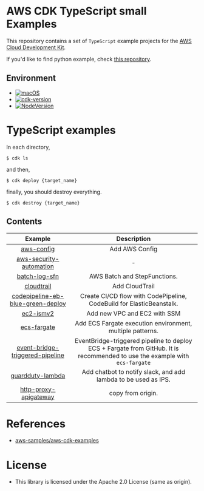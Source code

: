 # AWS CDK TypeScript small Examples

This repository contains a set of `TypeScript` example projects for the [AWS Cloud Development Kit](https://github.com/aws/aws-cdk).

If you'd like to find python example, check [this repository](https://github.com/gsy0911/aws-cdk-small-examples).

## Environment

- [![macOS](https://img.shields.io/badge/macOS_BigSur-11.4-green.svg)]()
- [![cdk-version](https://img.shields.io/badge/aws_cdk-1.116.0-green.svg)](https://formulae.brew.sh/formula/aws-cdk)
- [![NodeVersion](https://img.shields.io/badge/node-16.5.0-blue.svg)](https://nodejs.org/ja/)

# TypeScript examples

In each directory,

```
$ cdk ls
```

and then,

```
$ cdk deploy {target_name}
```

finally, you should destroy everything.

```
$ cdk destroy {target_name}
```


## Contents

| Example | Description |
|:---:|:---:|
| [aws-config](./typescript/aws-config) | Add AWS Config |
| [aws-security-automation](./typescript/aws-security-automation) | - |
| [batch-log-sfn](./typescript/batch-log-sfn) | AWS Batch and StepFunctions. |
| [cloudtrail](./typescript/cloudtrail) | Add CloudTrail |
| [codepipeline-eb-blue-green-deploy](./typescript/codepipeline-eb-blue-green-deploy) | Create CI/CD flow with CodePipeline, CodeBuild for ElasticBeanstalk. |
| [ec2-ismv2](./typescript/ec2-ismv2) | Add new VPC and EC2 with SSM |
| [ecs-fargate](./typescript/ecs-fargate) | Add ECS Fargate execution environment, multiple patterns. |
| [event-bridge-triggered-pipeline](./typescript/event-bridge-triggered-pipeline) | EventBridge-triggered pipeline to deploy ECS + Fargate from GitHub. It is recommended to use the example with `ecs-fargate` |
| [guardduty-lambda](./typescript/guardduty-lambda) | Add chatbot to notify slack, and add lambda to be used as IPS. |
| [http-proxy-apigateway](./typescript/http-proxy-apigateway) | copy from origin. |


# References

* [aws-samples/aws-cdk-examples](https://github.com/aws-samples/aws-cdk-examples)

# License

* This library is licensed under the Apache 2.0 License (same as origin).